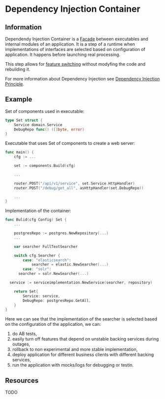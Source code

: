 # Dependency Injection Container

## Information

Dependendy Injection Container is a [Facade](https://github.com/vimcki/design-principles/blob/master/Facade.md) between executables and internal modules of an application. It is a step of a runtime when implementations of interfaces are selected based on configuration of application. It happens before launching real processing.

This step allows for [feature switching](https://github.com/vimcki/design-principles/blob/master/Feature%20Switch.md) without modyfing the code and rebuilding it.

For more information about Dependency Injection see [Dependency Injection Principle](https://github.com/vimcki/design-principles/blob/master/Dependency%20Injection%20Principle.md).

## Example

Set of components used in executable:
```go
type Set struct {
	Service domain.Service
	DebugRepo func() ([]byte, error)
}
```

Executable that uses Set of components to create a web server:
```go
func main() {
	cfg := ...

	set := components.Build(cfg)

	...

	router.POST("/api/v1/service", set.Service.HttpHandler)
	router.POST("/debug/get_all", asHttpHandler(set.DebugRepo))

	...
}
```

Implementation of the container:
```go
func Bulid(cfg Config) Set {
	...

	postgresRepo := postgres.NewRepository(...)
	...

	var searcher FullTextSearcher

	switch cfg.Searcher {
		case: "elasticsearch":
			searcher = elastic.NewSearcher(...)
		case: "solr":
      searcher = solr.NewSearcher(...)

  service := serviceimplementation.NewService(searcher, repository)

	return Set{
		Service: service,
		DebugRepo: postgresRepo.GetAll,
	}
}
```
Here we can see that the implementation of the searcher is selected based on the configuration of the application, we can:

1. do AB tests,
1. easily turn off features that depend on unstable backing services during outages,
1. rollback to non experimental and more stable implementation,
1. deploy application for different business clients with different backing services,
1. run the application with mocks/logs for debugging or testin.

## Resources 

TODO
